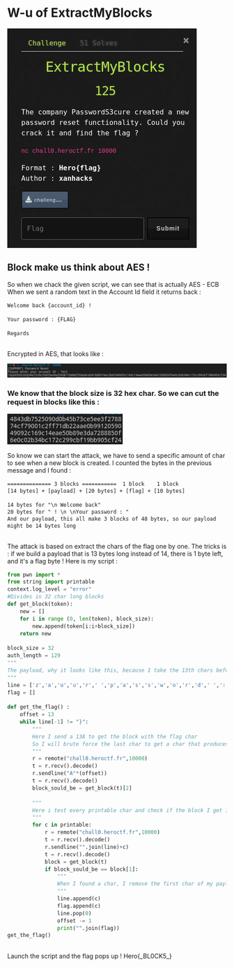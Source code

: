 # W-u of ExtractMyBlocks
![](ExtractMyBlocks.png)<br>
## Block make us think about AES ! 
So when we chack the given script, we can see that is actually AES - ECB<br>
When we sent a random text in the Account Id field it returns back : <br>
```
Welcome back {account_id} !

Your password : {FLAG}

Regards
```
<br>
Encrypted in AES, that looks like :

![](TestNC.png)<br>

### We know that the block size is 32 hex char. So we can cut the request in blocks like this : <br>
![](Blocks.png)<br>

So know we can start the attack, we have to send a specific amount of char to see when a new block is created. I counted the bytes in the previous message and I found :
```
============== 3 blocks ===========  1 block    1 block
[14 bytes] + [payload] + [20 bytes] + [flag] + [10 bytes]

14 bytes for "\n Welcome back" 
20 bytes for " ! \n \nYour password : "
And our payload, this all make 3 blocks of 48 bytes, so our payload might be 14 bytes long
```
<br>
The attack is based on extract the chars of the flag one by one. The tricks is : if we build a payload that is 13 bytes long instead of 14, there is 1 byte left, and it's a flag byte !
Here is my script :<br>

```python
from pwn import *
from string import printable
context.log_level = "error"
#Divides in 32 char long blocks 
def get_block(token):
    new = []
    for i in range (0, len(token), block_size):
        new.append(token[i:i+block_size])
    return new

block_size = 32
auth_length = 129
"""
The payload, why it looks like this, because I take the 13th chars before the flag, is "our password : ",  but it has to be in the same block, but the previous block is 14 bytes long, so i add 2 random char before.
"""
line = ['z','a','o','u','r',' ','p','a','s','s','w','o','r','d',' ',':',' ']
flag = []

def get_the_flag() :
    offset = 13
    while line[-1] != "}":
        """
        Here I send a 13A to get the block with the flag char
        So I will brute force the last char to get a char that produces the extact same block.
        """
        r = remote("chall0.heroctf.fr",10000)
        t = r.recv().decode()
        r.sendline("A"*(offset))
        t = r.recv().decode()
        block_sould_be = get_block(t)[2]

        """
        Here i test every printable char and check if the block I get is equals to the "should_be_block".
        """
        for c in printable:
            r = remote("chall0.heroctf.fr",10000)
            t = r.recv().decode()
            r.sendline("".join(line)+c)
            t = r.recv().decode()
            block = get_block(t)
            if block_sould_be == block[1]:
                """
                When I found a char, I remove the first char of my payload and add the char I found.
                """
                line.append(c)
                flag.append(c)
                line.pop(0)
                offset -= 1
                print("".join(flag))
get_the_flag()
```
<br>
Launch the script and the flag pops up !
Hero{_BL0CK5_}